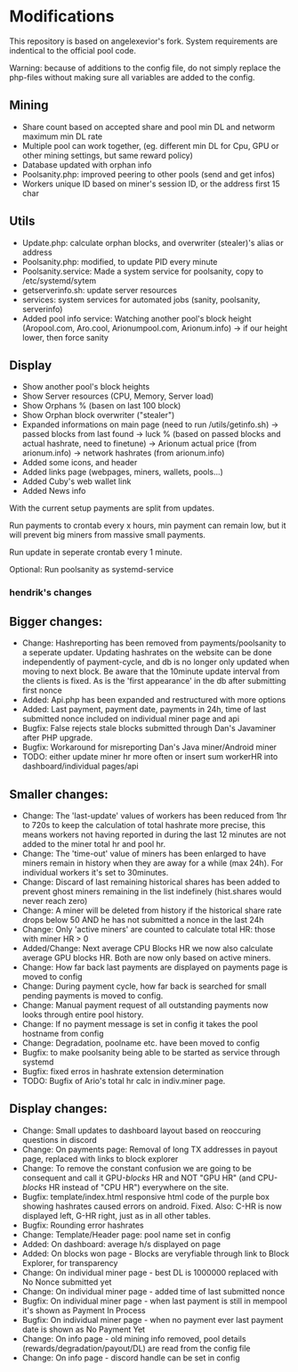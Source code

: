 # Modifications

This repository is based on angelexevior's fork.
System requirements are indentical to the official pool code. 

Warning: because of additions to the config file, do not simply replace the php-files without making sure all variables are added to the config. 

## Mining
- Share count based on accepted share and pool min DL and networm maximum min DL rate
- Multiple pool can work together, (eg. different min DL for Cpu, GPU or other mining settings, but same reward policy)
- Database updated with orphan info
- Poolsanity.php: improved peering to other pools (send and get infos)
- Workers unique ID based on miner's session ID, or the address first 15 char

## Utils
- Update.php: calculate orphan blocks, and overwriter (stealer)'s alias or address
- Poolsanity.php: modified, to update PID every minute
- Poolsanity.service: Made a system service for poolsanity, copy to /etc/systemd/sytem
- getserverinfo.sh: update server resources
- services: system services for automated jobs (sanity, poolsanity, serverinfo)
- Added pool info service: Watching another pool's block height (Aropool.com, Aro.cool, Arionumpool.com, Arionum.info)
  -> if our height lower, then force sanity

## Display
- Show another pool's block heights
- Show Server resources (CPU, Memory, Server load)
- Show Orphans % (basen on last 100 block)
- Show Orphan block overwriter ("stealer")
- Expanded informations on main page (need to run /utils/getinfo.sh)
  -> passed blocks from last found
  -> luck % (based on passed blocks and actual hashrate, need to finetune)
  -> Arionum actual price (from arionum.info)
  -> network hashrates (from arionum.info)
- Added some icons, and header
- Added links page (webpages, miners, wallets, pools...)
- Added Cuby's web wallet link
- Added News info

With the current setup payments are split from updates.

Run payments to crontab every x hours, min payment can remain low, but it will prevent big miners from massive small payments.

Run update in seperate crontab every 1 minute. 

Optional: Run poolsanity as systemd-service


### hendrik's changes ###
 
## Bigger changes:
- Change: Hashreporting has been removed from payments/poolsanity to a seperate updater. Updating hashrates on the website can be done independently of payment-cycle, and db is no longer only updated when moving to next block. Be aware that the 10minute update interval from the clients is fixed. As is the 'first appearance' in the db after submitting first nonce
- Added: Api.php has been expanded and restructured with more options
- Added: Last payment, payment date, payments in 24h, time of last submitted nonce included on individual miner page and api
- Bugfix: False rejects stale blocks submitted through Dan's Javaminer after PHP upgrade. 
- Bugfix: Workaround for misreporting Dan's Java miner/Android miner
- TODO: either update miner hr more often or insert sum workerHR into dashboard/individual pages/api

## Smaller changes:
- Change: The 'last-update' values of workers has been reduced from 1hr to 720s to keep the calculation of total hashrate more precise, this means workers not having reported in during the last 12 minutes are not added to the miner total hr and pool hr.
- Change: The 'time-out' value of miners has been enlarged to have miners remain in history when they are away for a while (max 24h). For individual workers it's set to 30minutes. 
- Change: Discard of last remaining historical shares has been added to prevent ghost miners remaining in the list indefinely (hist.shares would never reach zero)
- Change: A miner will be deleted from history if the historical share rate drops below 50 AND he has not submitted a nonce in the last 24h
- Change: Only 'active miners' are counted to calculate total HR: those with miner HR > 0
- Added/Change: Next average CPU Blocks HR we now also calculate average GPU blocks HR. Both are now only based on active miners. 
- Change: How far back last payments are displayed on payments page is moved to config
- Change: During payment cycle, how far back is searched for small pending payments is moved to config.
- Change: Manual payment request of all outstanding payments now looks through entire pool history. 
- Change: If no payment message is set in config it takes the pool hostname from config
- Change: Degradation, poolname etc. have been moved to config
- Bugfix: to make poolsanity being able to be started as service through systemd
- Bugfix: fixed erros in hashrate extension determination
- TODO: Bugfix of Ario's total hr calc in indiv.miner page.

## Display changes:

- Change: Small updates to dashboard layout based on reoccuring questions in discord
- Change: On payments page: Removal of long TX addresses in payout page, replaced with links to block explorer
- Change: To remove the constant confusion we are going to be consequent and call it GPU-*blocks* HR and NOT "GPU HR" (and CPU-*blocks* HR instead of "CPU HR") everywhere on the site. 
- Bugfix: template/index.html responsive html code of the purple box showing hashrates caused errors on android. Fixed. Also: C-HR is now displayed left, G-HR right, just as in all other tables. 
- Bugfix: Rounding error hashrates
- Change: Template/Header page: pool name set in config
- Added: On dashboard: average h/s displayed on page
- Added: On blocks won page - Blocks are veryfiable through link to Block Explorer, for transparency
- Change: On individual miner page - best DL is 1000000 replaced with No Nonce submitted yet
- Change: On individual miner page - added time of last submitted nonce
- Bugfix: On individual miner page - when last payment is still in mempool it's shown as Payment In Process
- Bugfix: On individual miner page - when no payment ever last payment date is shown as No Payment Yet
- Change: On info page - old mining info removed, pool details (rewards/degradation/payout/DL) are read from the config file
- Change: On info page - discord handle can be set in config
